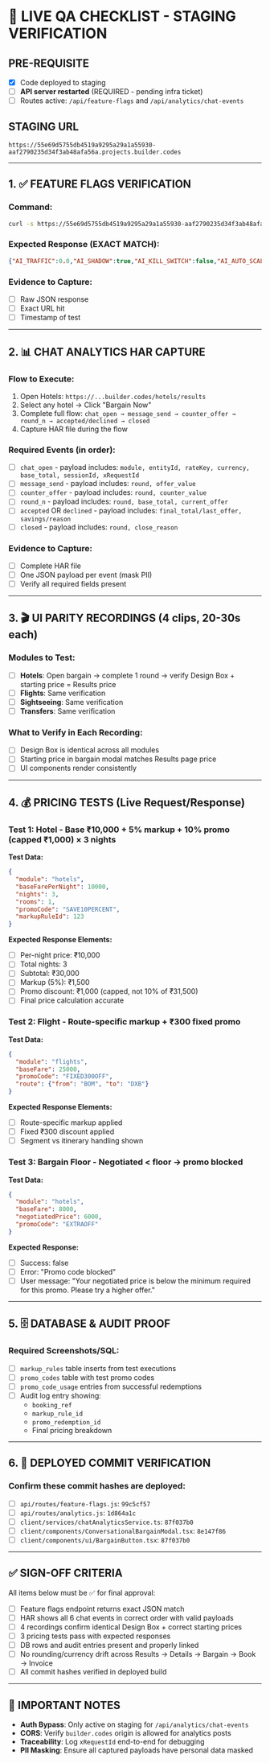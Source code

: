 # 🎯 LIVE QA CHECKLIST - STAGING VERIFICATION

## PRE-REQUISITE
- [x] Code deployed to staging
- [ ] **API server restarted** (REQUIRED - pending infra ticket)
- [ ] Routes active: `/api/feature-flags` and `/api/analytics/chat-events`

## STAGING URL
`https://55e69d5755db4519a9295a29a1a55930-aaf2790235d34f3ab48afa56a.projects.builder.codes`

---

## 1. ✅ FEATURE FLAGS VERIFICATION

### Command:
```bash
curl -s https://55e69d5755db4519a9295a29a1a55930-aaf2790235d34f3ab48afa56a.projects.builder.codes/api/feature-flags
```

### Expected Response (EXACT MATCH):
```json
{"AI_TRAFFIC":0.0,"AI_SHADOW":true,"AI_KILL_SWITCH":false,"AI_AUTO_SCALE":false,"ENABLE_CHAT_ANALYTICS":true,"MAX_BARGAIN_ROUNDS":3,"BARGAIN_TIMEOUT_SECONDS":30}
```

### Evidence to Capture:
- [ ] Raw JSON response
- [ ] Exact URL hit
- [ ] Timestamp of test

---

## 2. 📊 CHAT ANALYTICS HAR CAPTURE

### Flow to Execute:
1. Open Hotels: `https://...builder.codes/hotels/results`
2. Select any hotel → Click "Bargain Now"
3. Complete full flow: `chat_open → message_send → counter_offer → round_n → accepted/declined → closed`
4. Capture HAR file during the flow

### Required Events (in order):
- [ ] `chat_open` - payload includes: `module, entityId, rateKey, currency, base_total, sessionId, xRequestId`
- [ ] `message_send` - payload includes: `round, offer_value`
- [ ] `counter_offer` - payload includes: `round, counter_value`
- [ ] `round_n` - payload includes: `round, base_total, current_offer`
- [ ] `accepted` OR `declined` - payload includes: `final_total/last_offer, savings/reason`
- [ ] `closed` - payload includes: `round, close_reason`

### Evidence to Capture:
- [ ] Complete HAR file
- [ ] One JSON payload per event (mask PII)
- [ ] Verify all required fields present

---

## 3. 🎬 UI PARITY RECORDINGS (4 clips, 20-30s each)

### Modules to Test:
- [ ] **Hotels**: Open bargain → complete 1 round → verify Design Box + starting price = Results price
- [ ] **Flights**: Same verification
- [ ] **Sightseeing**: Same verification  
- [ ] **Transfers**: Same verification

### What to Verify in Each Recording:
- [ ] Design Box is identical across all modules
- [ ] Starting price in bargain modal matches Results page price
- [ ] UI components render consistently

---

## 4. 💰 PRICING TESTS (Live Request/Response)

### Test 1: Hotel - Base ₹10,000 + 5% markup + 10% promo (capped ₹1,000) × 3 nights

**Test Data:**
```json
{
  "module": "hotels",
  "baseFarePerNight": 10000,
  "nights": 3,
  "rooms": 1,
  "promoCode": "SAVE10PERCENT",
  "markupRuleId": 123
}
```

**Expected Response Elements:**
- [ ] Per-night price: ₹10,000
- [ ] Total nights: 3
- [ ] Subtotal: ₹30,000
- [ ] Markup (5%): ₹1,500
- [ ] Promo discount: ₹1,000 (capped, not 10% of ₹31,500)
- [ ] Final price calculation accurate

### Test 2: Flight - Route-specific markup + ₹300 fixed promo

**Test Data:**
```json
{
  "module": "flights",
  "baseFare": 25000,
  "promoCode": "FIXED300OFF",
  "route": {"from": "BOM", "to": "DXB"}
}
```

**Expected Response Elements:**
- [ ] Route-specific markup applied
- [ ] Fixed ₹300 discount applied
- [ ] Segment vs itinerary handling shown

### Test 3: Bargain Floor - Negotiated < floor → promo blocked

**Test Data:**
```json
{
  "module": "hotels",
  "baseFare": 8000,
  "negotiatedPrice": 6000,
  "promoCode": "EXTRAOFF"
}
```

**Expected Response:**
- [ ] Success: false
- [ ] Error: "Promo code blocked"
- [ ] User message: "Your negotiated price is below the minimum required for this promo. Please try a higher offer."

---

## 5. 🗄️ DATABASE & AUDIT PROOF

### Required Screenshots/SQL:
- [ ] `markup_rules` table inserts from test executions
- [ ] `promo_codes` table with test promo codes
- [ ] `promo_code_usage` entries from successful redemptions
- [ ] Audit log entry showing:
  - `booking_ref`
  - `markup_rule_id` 
  - `promo_redemption_id`
  - Final pricing breakdown

---

## 6. 📝 DEPLOYED COMMIT VERIFICATION

### Confirm these commit hashes are deployed:
- [ ] `api/routes/feature-flags.js`: `99c5cf57`
- [ ] `api/routes/analytics.js`: `1d864a1c`
- [ ] `client/services/chatAnalyticsService.ts`: `87f037b0`
- [ ] `client/components/ConversationalBargainModal.tsx`: `8e147f86`
- [ ] `client/components/ui/BargainButton.tsx`: `87f037b0`

---

## ✅ SIGN-OFF CRITERIA

All items below must be ✅ for final approval:

- [ ] Feature flags endpoint returns exact JSON match
- [ ] HAR shows all 6 chat events in correct order with valid payloads
- [ ] 4 recordings confirm identical Design Box + correct starting prices
- [ ] 3 pricing tests pass with expected responses
- [ ] DB rows and audit entries present and properly linked
- [ ] No rounding/currency drift across Results → Details → Bargain → Book → Invoice
- [ ] All commit hashes verified in deployed build

---

## 🚨 IMPORTANT NOTES

- **Auth Bypass**: Only active on staging for `/api/analytics/chat-events`
- **CORS**: Verify `builder.codes` origin is allowed for analytics posts
- **Traceability**: Log `xRequestId` end-to-end for debugging
- **PII Masking**: Ensure all captured payloads have personal data masked
